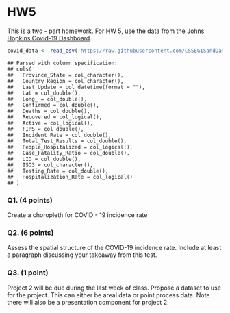 HW5
================

This is a two - part homework. For HW 5, use the data from the [Johns
Hopkins Covid-19
Dashboard](https://github.com/CSSEGISandData/COVID-19/tree/master/csse_covid_19_data#usa-daily-state-reports-csse_covid_19_daily_reports_us).

``` r
covid_data <- read_csv('https://raw.githubusercontent.com/CSSEGISandData/COVID-19/master/csse_covid_19_data/csse_covid_19_daily_reports_us/03-27-2021.csv') 
```

    ## Parsed with column specification:
    ## cols(
    ##   Province_State = col_character(),
    ##   Country_Region = col_character(),
    ##   Last_Update = col_datetime(format = ""),
    ##   Lat = col_double(),
    ##   Long_ = col_double(),
    ##   Confirmed = col_double(),
    ##   Deaths = col_double(),
    ##   Recovered = col_logical(),
    ##   Active = col_logical(),
    ##   FIPS = col_double(),
    ##   Incident_Rate = col_double(),
    ##   Total_Test_Results = col_double(),
    ##   People_Hospitalized = col_logical(),
    ##   Case_Fatality_Ratio = col_double(),
    ##   UID = col_double(),
    ##   ISO3 = col_character(),
    ##   Testing_Rate = col_double(),
    ##   Hospitalization_Rate = col_logical()
    ## )

### Q1. (4 points)

Create a choropleth for COVID - 19 incidence rate

### Q2. (6 points)

Assess the spatial structure of the COVID-19 incidence rate. Include at
least a paragraph discussing your takeaway from this test.

### Q3. (1 point)

Project 2 will be due during the last week of class. Propose a dataset
to use for the project. This can either be areal data or point process
data. Note there will also be a presentation component for project 2.
